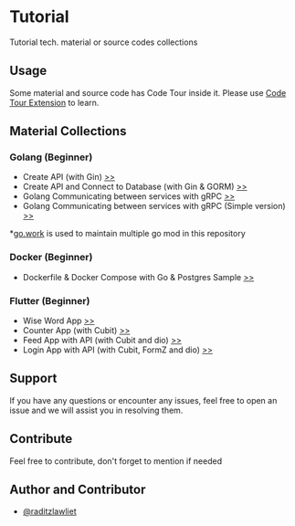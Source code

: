 # Tutorial

Tutorial tech. material or source codes collections

## Usage

Some material and source code has Code Tour inside it. Please use [Code Tour Extension](https://marketplace.visualstudio.com/items?itemName=vsls-contrib.codetour) to learn.

## Material Collections

### Golang (Beginner)

- Create API (with Gin) [>>](golang/beginner/go-2-api/)
- Create API and Connect to Database (with Gin & GORM) [>>](golang/beginner/go-3-db-digi/)
- Golang Communicating between services with gRPC [>>](golang/beginner/go-4-digi-micro/)
- Golang Communicating between services with gRPC (Simple version) [>>](https://github.com/raditzlawliet/go-grpc-example/)

\*[go.work](golang/go.work) is used to maintain multiple go mod in this repository

### Docker (Beginner)

- Dockerfile & Docker Compose with Go & Postgres Sample [>>](docker/beginner/)

### Flutter (Beginner)

- Wise Word App [>>](flutter/beginner/flutter_wise_word/)
- Counter App (with Cubit) [>>](flutter/beginner/flutter_counter_cubit/)
- Feed App with API (with Cubit and dio) [>>](flutter/beginner/flutter_user_list_cubit/)
- Login App with API (with Cubit, FormZ and dio) [>>](flutter/beginner/flutter_login_api/)

## Support

If you have any questions or encounter any issues, feel free to open an issue and we will assist you in resolving them.

## Contribute

Feel free to contribute, don't forget to mention if needed

## Author and Contributor

- [@raditzlawliet](https://github.com/raditzlawliet/)
